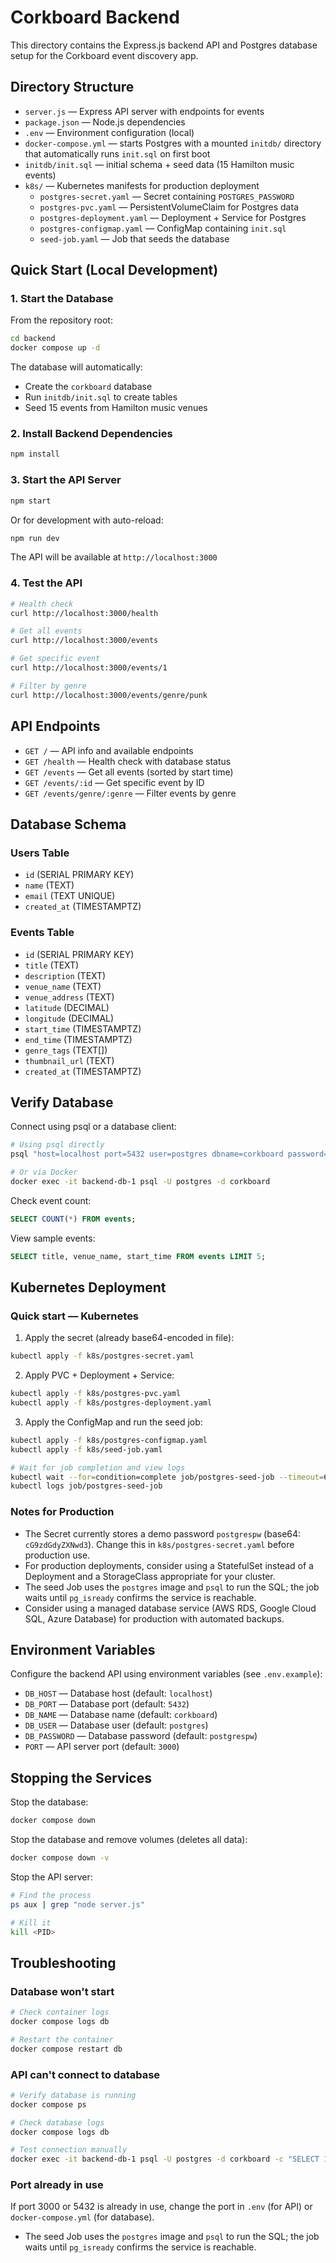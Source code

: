 # Corkboard Backend

This directory contains the Express.js backend API and Postgres database setup for the Corkboard event discovery app.

## Directory Structure

- `server.js` — Express API server with endpoints for events
- `package.json` — Node.js dependencies
- `.env` — Environment configuration (local)
- `docker-compose.yml` — starts Postgres with a mounted `initdb/` directory that automatically runs `init.sql` on first boot
- `initdb/init.sql` — initial schema + seed data (15 Hamilton music events)
- `k8s/` — Kubernetes manifests for production deployment
  - `postgres-secret.yaml` — Secret containing `POSTGRES_PASSWORD`
  - `postgres-pvc.yaml` — PersistentVolumeClaim for Postgres data
  - `postgres-deployment.yaml` — Deployment + Service for Postgres
  - `postgres-configmap.yaml` — ConfigMap containing `init.sql`
  - `seed-job.yaml` — Job that seeds the database

## Quick Start (Local Development)

### 1. Start the Database

From the repository root:

```bash
cd backend
docker compose up -d
```

The database will automatically:
- Create the `corkboard` database
- Run `initdb/init.sql` to create tables
- Seed 15 events from Hamilton music venues

### 2. Install Backend Dependencies

```bash
npm install
```

### 3. Start the API Server

```bash
npm start
```

Or for development with auto-reload:

```bash
npm run dev
```

The API will be available at `http://localhost:3000`

### 4. Test the API

```bash
# Health check
curl http://localhost:3000/health

# Get all events
curl http://localhost:3000/events

# Get specific event
curl http://localhost:3000/events/1

# Filter by genre
curl http://localhost:3000/events/genre/punk
```

## API Endpoints

- `GET /` — API info and available endpoints
- `GET /health` — Health check with database status
- `GET /events` — Get all events (sorted by start time)
- `GET /events/:id` — Get specific event by ID
- `GET /events/genre/:genre` — Filter events by genre

## Database Schema

### Users Table
- `id` (SERIAL PRIMARY KEY)
- `name` (TEXT)
- `email` (TEXT UNIQUE)
- `created_at` (TIMESTAMPTZ)

### Events Table
- `id` (SERIAL PRIMARY KEY)
- `title` (TEXT)
- `description` (TEXT)
- `venue_name` (TEXT)
- `venue_address` (TEXT)
- `latitude` (DECIMAL)
- `longitude` (DECIMAL)
- `start_time` (TIMESTAMPTZ)
- `end_time` (TIMESTAMPTZ)
- `genre_tags` (TEXT[])
- `thumbnail_url` (TEXT)
- `created_at` (TIMESTAMPTZ)

## Verify Database

Connect using psql or a database client:

```bash
# Using psql directly
psql "host=localhost port=5432 user=postgres dbname=corkboard password=postgrespw"

# Or via Docker
docker exec -it backend-db-1 psql -U postgres -d corkboard
```

Check event count:
```sql
SELECT COUNT(*) FROM events;
```

View sample events:
```sql
SELECT title, venue_name, start_time FROM events LIMIT 5;
```

## Kubernetes Deployment

### Quick start — Kubernetes

1. Apply the secret (already base64-encoded in file):

```bash
kubectl apply -f k8s/postgres-secret.yaml
```

2. Apply PVC + Deployment + Service:

```bash
kubectl apply -f k8s/postgres-pvc.yaml
kubectl apply -f k8s/postgres-deployment.yaml
```

3. Apply the ConfigMap and run the seed job:

```bash
kubectl apply -f k8s/postgres-configmap.yaml
kubectl apply -f k8s/seed-job.yaml

# Wait for job completion and view logs
kubectl wait --for=condition=complete job/postgres-seed-job --timeout=60s
kubectl logs job/postgres-seed-job
```

### Notes for Production

- The Secret currently stores a demo password `postgrespw` (base64: `cG9zdGdyZXNwd3`). Change this in `k8s/postgres-secret.yaml` before production use.
- For production deployments, consider using a StatefulSet instead of a Deployment and a StorageClass appropriate for your cluster.
- The seed Job uses the `postgres` image and `psql` to run the SQL; the job waits until `pg_isready` confirms the service is reachable.
- Consider using a managed database service (AWS RDS, Google Cloud SQL, Azure Database) for production with automated backups.

## Environment Variables

Configure the backend API using environment variables (see `.env.example`):

- `DB_HOST` — Database host (default: `localhost`)
- `DB_PORT` — Database port (default: `5432`)
- `DB_NAME` — Database name (default: `corkboard`)
- `DB_USER` — Database user (default: `postgres`)
- `DB_PASSWORD` — Database password (default: `postgrespw`)
- `PORT` — API server port (default: `3000`)

## Stopping the Services

Stop the database:
```bash
docker compose down
```

Stop the database and remove volumes (deletes all data):
```bash
docker compose down -v
```

Stop the API server:
```bash
# Find the process
ps aux | grep "node server.js"

# Kill it
kill <PID>
```

## Troubleshooting

### Database won't start
```bash
# Check container logs
docker compose logs db

# Restart the container
docker compose restart db
```

### API can't connect to database
```bash
# Verify database is running
docker compose ps

# Check database logs
docker compose logs db

# Test connection manually
docker exec -it backend-db-1 psql -U postgres -d corkboard -c "SELECT 1;"
```

### Port already in use
If port 3000 or 5432 is already in use, change the port in `.env` (for API) or `docker-compose.yml` (for database).
- The seed Job uses the `postgres` image and `psql` to run the SQL; the job waits until `pg_isready` confirms the service is reachable.

